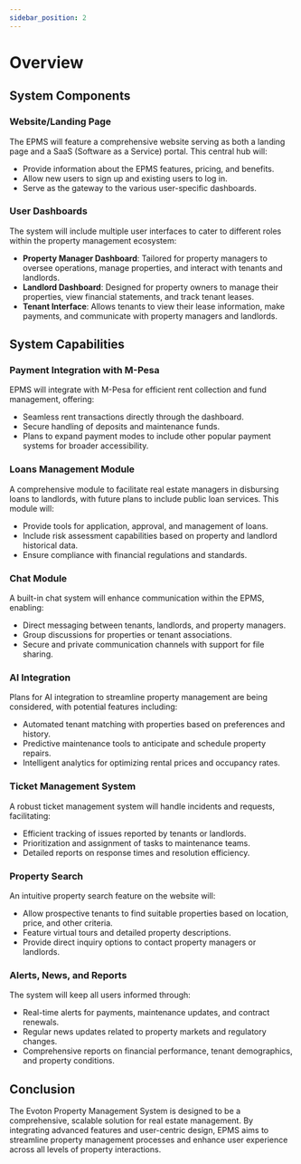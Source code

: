 ```yaml
---
sidebar_position: 2
---
```


# Overview

## System Components

### Website/Landing Page

The EPMS will feature a comprehensive website serving as both a landing page and a SaaS (Software as a Service) portal. This central hub will:

- Provide information about the EPMS features, pricing, and benefits.
- Allow new users to sign up and existing users to log in.
- Serve as the gateway to the various user-specific dashboards.

### User Dashboards

The system will include multiple user interfaces to cater to different roles within the property management ecosystem:

- **Property Manager Dashboard**: Tailored for property managers to oversee operations, manage properties, and interact with tenants and landlords.
- **Landlord Dashboard**: Designed for property owners to manage their properties, view financial statements, and track tenant leases.
- **Tenant Interface**: Allows tenants to view their lease information, make payments, and communicate with property managers and landlords.

## System Capabilities

### Payment Integration with M-Pesa

EPMS will integrate with M-Pesa for efficient rent collection and fund management, offering:

- Seamless rent transactions directly through the dashboard.
- Secure handling of deposits and maintenance funds.
- Plans to expand payment modes to include other popular payment systems for broader accessibility.

### Loans Management Module

A comprehensive module to facilitate real estate managers in disbursing loans to landlords, with future plans to include public loan services. This module will:

- Provide tools for application, approval, and management of loans.
- Include risk assessment capabilities based on property and landlord historical data.
- Ensure compliance with financial regulations and standards.

### Chat Module

A built-in chat system will enhance communication within the EPMS, enabling:

- Direct messaging between tenants, landlords, and property managers.
- Group discussions for properties or tenant associations.
- Secure and private communication channels with support for file sharing.

### AI Integration

Plans for AI integration to streamline property management are being considered, with potential features including:

- Automated tenant matching with properties based on preferences and history.
- Predictive maintenance tools to anticipate and schedule property repairs.
- Intelligent analytics for optimizing rental prices and occupancy rates.

### Ticket Management System

A robust ticket management system will handle incidents and requests, facilitating:

- Efficient tracking of issues reported by tenants or landlords.
- Prioritization and assignment of tasks to maintenance teams.
- Detailed reports on response times and resolution efficiency.

### Property Search

An intuitive property search feature on the website will:

- Allow prospective tenants to find suitable properties based on location, price, and other criteria.
- Feature virtual tours and detailed property descriptions.
- Provide direct inquiry options to contact property managers or landlords.

### Alerts, News, and Reports

The system will keep all users informed through:

- Real-time alerts for payments, maintenance updates, and contract renewals.
- Regular news updates related to property markets and regulatory changes.
- Comprehensive reports on financial performance, tenant demographics, and property conditions.

## Conclusion

The Evoton Property Management System is designed to be a comprehensive, scalable solution for real estate management. By integrating advanced features and user-centric design, EPMS aims to streamline property management processes and enhance user experience across all levels of property interactions.

